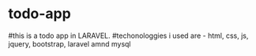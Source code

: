 # todo-app

#this is a todo app in LARAVEL.
#techonologgies i used are - html, css, js, jquery, bootstrap, laravel amnd mysql
